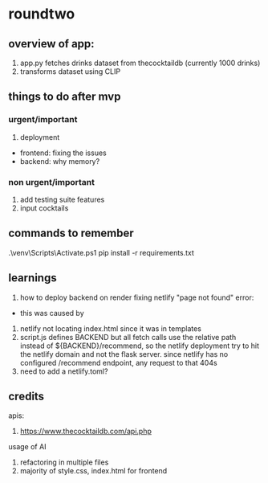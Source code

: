 # roundtwo

## overview of app:
1. app.py fetches drinks dataset from thecocktaildb (currently 1000 drinks)
2. transforms dataset using CLIP

## things to do after mvp
### urgent/important
1. deployment
- frontend: fixing the issues
- backend: why memory? 
### non urgent/important
1. add testing suite
features
1.  input cocktails

## commands to remember
.\venv\Scripts\Activate.ps1
pip install -r requirements.txt

## learnings
1. how to deploy backend on render
fixing netlify "page not found" error: 
- this was caused by 
1. netlify not locating index.html since it was in templates
2. script.js defines BACKEND but all fetch calls use the relative path instead of \${BACKEND}/recommend, so the netlify deployment try to hit the netlify domain and not the flask server. since netlify has no configured /recommend endpoint, any request to that 404s
3. need to add a netlify.toml?

## credits
apis:
1. https://www.thecocktaildb.com/api.php

usage of AI
1. refactoring in multiple files
2. majority of style.css, index.html for frontend